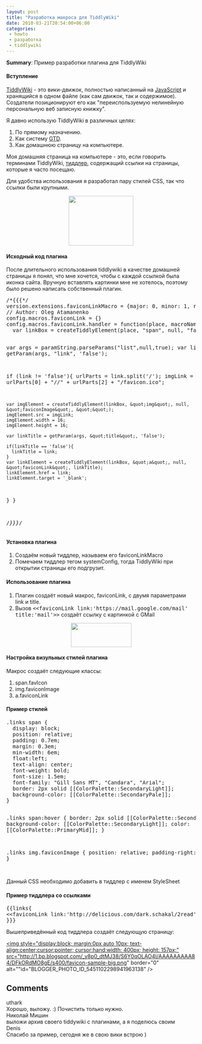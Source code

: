 ```yaml
---
layout: post
title: "Разработка макроса для TiddlyWiki"
date: 2010-03-21T20:54:00+06:00
categories:
 - howto
 - разработка
 - tiddlywiki
---
```


<div class='post'>
<p><b>Summary</b>: Пример разработки плагина для TiddlyWiki</p>
<h4>Вступление</h4>
<p><a href="http://www.tiddlywiki.com/">TiddlyWiki</a> - это вики-движок, полностью написанный на <a href="http://en.wikipedia.org/wiki/JavaScript">JavaScript</a> и хранящийся в одном файле (как сам движок, так и содержимое). Создатели позиционируют его как &quot;переиспользуемую нелинейную персональную веб записную книжку&quot;.</p>
<p>Я давно использую TiddlyWiki в различных целях:</p>
<ol><li>По прямому назначению.</li>
<li>Как систему <a href="http://mgsd.tiddlyspot.com/#mGSD">GTD</a>.</li>
<li>Как домашнюю страницу на компьютере.</li>
</ol>
<p>Моя домашняя страница на компьютере - это, если говорить терминами TiddlyWiki, <a href="http://en.wikipedia.org/wiki/Tiddler">тиддлер</a>, содержащий ссылки на страницы, которые я часто посещаю.</p>
<p>Для удобства использования я разработал пару стилей CSS, так что ссылки были крупными.</p>
<a onblur="try {parent.deselectBloggerImageGracefully();} catch(e) {}" href="http://2.bp.blogspot.com/_y8p0_dtMJ38/S6Y0rP2J0eI/AAAAAAAAA9I/xrZhzZf2ad0/s1600-h/tiddly-before.png"><img style="display:block; margin:0px auto 10px; text-align:center;cursor:pointer; cursor:hand;width: 172px; height: 132px;" src="http://2.bp.blogspot.com/_y8p0_dtMJ38/S6Y0rP2J0eI/AAAAAAAAA9I/xrZhzZf2ad0/s400/tiddly-before.png" border="0" alt=""id="BLOGGER_PHOTO_ID_5451102316571251170" /></a>
<h4>Исходный код плагина</h4>
<p>После длительного использования tiddlywiki в качестве домашней страницы я понял, что мне хочется, чтобы с каждой ссылкой была иконка сайта. Вручную вставлять картинки мне не хотелось, поэтому было решено написать собственный плагин.</p>
<pre class="brush: jscript">
/*{{{*/
version.extensions.faviconLinkMacro = {major: 0, minor: 1, revision: 0, date: new Date(2010,3,21)};
// Author: Oleg Atamanenko
config.macros.faviconLink = {}
config.macros.faviconLink.handler = function(place, macroName,  params, wikifier, paramString) {
  var linkBox = createTiddlyElement(place, &quot;span&quot;, null, &quot;favIcon&quot;, &quot;&quot;);

  var args = paramString.parseParams(&quot;list&quot;,null,true);
  var link = getParam(args, &quot;link&quot;, 'false');

  if (link != 'false'){
    urlParts = link.split('/');
    imgLink = urlParts[0] + &quot;//&quot; + urlParts[2] + &quot;/favicon.ico&quot;;

    var imgElement = createTiddlyElement(linkBox, &quot;img&quot;, null, &quot;faviconImage&quot;, &quot;&quot;);
    imgElement.src = imgLink;
    imgElement.width = 16;
    imgElement.height = 16;

    var linkTitle = getParam(args, &quot;title&quot;, 'false');

    if(linkTitle == 'false'){
      linkTitle = link;
    }
    var linkElement = createTiddlyElement(linkBox, &quot;a&quot;, null, &quot;faviconLink&quot;, linkTitle);
    linkElement.href = link;
    linkElement.target = '_blank';
  }
}

/*}}}*/
</pre>
<h4> Установка плагина</h4>
<ol><li>Создаём новый тиддлер, называем его faviconLinkMacro</li>
<li>Помечаем тиддлер тегом systemConfig, тогда TiddlyWiki при открытии страницы его подгрузит.</li>
</ol>
<h4>Использование плагина</h4>
<ol><li>Плагин создаёт новый макрос, faviconLink, с двумя параметрами link и title.</li>
<li>Вызов <tt>&lt;&lt;faviconLink link:'https://mail.google.com/mail' title:'mail'&gt;&gt;</tt> создаёт ссылку с картинкой с GMail</li>
</ol>
<a onblur="try {parent.deselectBloggerImageGracefully();} catch(e) {}" href="http://1.bp.blogspot.com/_y8p0_dtMJ38/S6Y0qnki7nI/AAAAAAAAA9A/Ic3skFoirY8/s1600-h/favicon-sample.png"><img style="display:block; margin:0px auto 10px; text-align:center;cursor:pointer; cursor:hand;width: 161px; height: 64px;" src="http://1.bp.blogspot.com/_y8p0_dtMJ38/S6Y0qnki7nI/AAAAAAAAA9A/Ic3skFoirY8/s400/favicon-sample.png" border="0" alt=""id="BLOGGER_PHOTO_ID_5451102305759981170" /></a>
<h4>Настройка визульных стилей плагина</h4>
<p>Макрос создаёт следующие классы:</p>
<ol><li>span.favIcon</li>
<li>img.faviconImage</li>
<li>a.faviconLink</li>
</ol>
<h4> Пример стилей</h4>
<pre class="brush: css">
.links span {
  display: block;
  position: relative;
  padding: 0.7em;
  margin: 0.3em;
  min-width: 6em;
  float:left;
  text-align: center;
  font-weight: bold;
  font-size: 1.5em;
  font-family: &quot;Gill Sans MT&quot;, &quot;Candara&quot;, &quot;Arial&quot;;
  border: 2px solid [[ColorPalette::SecondaryLight]];
  background-color: [[ColorPalette::SecondaryPale]];
}

.links span:hover {
  border: 2px solid [[ColorPalette::SecondaryMid]];
  background-color: [[ColorPalette::SecondaryLight]];
  color: [[ColorPalette::PrimaryMid]];
}

.links img.faviconImage {
  position: relative;
  padding-right: 10px;
}

</pre>
<p> Данный CSS необходимо добавить в тиддлер с именем StyleSheet</p>
<h4>Пример тиддлера со ссылками</h4>
<pre class="brush: html">
{{links{
&lt;&lt;faviconLink link:'http://delicious.com/dark.schakal/2read' title:'2read'&gt;&gt; &lt;&lt;faviconLink link:'https://mail.google.com/mail' title:'mail'&gt;&gt; &lt;&lt;faviconLink link:'http://www.google.com/reader/view' title:'rss'&gt;&gt; &lt;&lt;faviconLink link:'http://atamanenko.blogspot.com/' title:'blog'&gt;&gt; &lt;&lt;faviconLink link:'http://feedburner.google.com/fb/a/myfeeds' title:'feedburner'&gt;&gt; &lt;&lt;faviconLink link:'https://www.google.com/analytics/settings/' title:'analytics'&gt;&gt; &lt;&lt;faviconLink link:'http://wave.google.com' title:'wave'&gt;&gt; &lt;&lt;faviconLink link:'http://www.blogger.com/home' title:'blogger'&gt;&gt; &lt;&lt;faviconLink link:'http://twitter.com/' title:'twitter'&gt;&gt; &lt;&lt;faviconLink link:'https://www.dropbox.com/home#/' title:'dropbox'&gt;&gt; &lt;&lt;faviconLink link:'http://translate.google.com/toolkit/' title:'translator'&gt;&gt; &lt;&lt;faviconLink link:'http://sibir.megafon.ru/sendsms/' title:'SendSMS'&gt;&gt;
}}}
</pre>
Вышеприведённый код тиддлера создаёт следующую страницу:

<a onblur="try {parent.deselectBloggerImageGracefully();} catch(e) {}" href="http://1.bp.blogspot.com/_y8p0_dtMJ38/S6Y0qOLAO4I/AAAAAAAAA84/DFkORdMO8gE/s1600-h/favicon-sample-big.png"><img style="display:block; margin:0px auto 10px; text-align:center;cursor:pointer; cursor:hand;width: 400px; height: 157px;" src="http://1.bp.blogspot.com/_y8p0_dtMJ38/S6Y0qOLAO4I/AAAAAAAAA84/DFkORdMO8gE/s400/favicon-sample-big.png" border="0" alt=""id="BLOGGER_PHOTO_ID_5451102298941963138" /></a></div>
<h2>Comments</h2>
<div class='comments'>
<div class='comment'>
<div class='author'>uthark</div>
<div class='content'>
Хорошо, выложу. :) Почистить только нужно.</div>
</div>
<div class='comment'>
<div class='author'>Николай Мишин</div>
<div class='content'>
выложи архив своего tiddywiki c плагинами, а я поделюсь своим</div>
</div>
<div class='comment'>
<div class='author'>Denis</div>
<div class='content'>
Спасибо за пример, сегодня же в свою вики встрою )</div>
</div>
</div>
